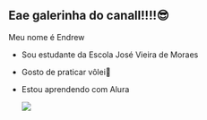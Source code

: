 ## Eae galerinha do canall!!!!😎

Meu nome é Endrew

- Sou estudante da Escola José Vieira de Moraes
- Gosto de praticar vôlei🏐
- Estou aprendendo com Alura

  ![](https://www.google.com/url?sa=i&url=https%3A%2F%2Fbr.pinterest.com%2Fpin%2F345932815130732064%2F&psig=AOvVaw2SIFUPQ6HgS19OPrYPLOBP&ust=1717103574535000&source=images&cd=vfe&opi=89978449&ved=0CA8QjRxqFwoTCLD1jbjjs4YDFQAAAAAdAAAAABAJ)
  
